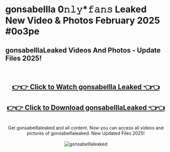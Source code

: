 # gonsabellla 0𝚗𝚕𝚢*𝚏𝚊𝚗𝚜 Leaked New Video & Photos February 2025 #0o3pe

<h2>gonsabelllaLeaked Videos And Photos - Update Files 2025!</h2>
<br>
<div align="center">
<h2><a href="https://mediaupload.pro?title=gonsabellla&ref=11F" rel="nofollow">👉👉 Click to Watch gonsabellla Leaked 👈👈</a></h2>
<h2><a href="https://mediaupload.pro?title=gonsabellla&ref=11F" rel="nofollow">👉👉 Click to Download gonsabelllaLeaked 👈👈</a></h2>
<br>
Get gonsabelllaleaked and all content. Now you can access all videos and pictures of gonsabelllaleaked. New Updated Files 2025!
<br>
<br>
<a href="https://mediaupload.pro?title=gonsabellla&ref=11F" rel="nofollow" data-target="animated-image.originalLink"><img src="https://i.ibb.co/Gkj2r4b/banner.png" alt="gonsabelllaleaked" style="max-width: 100%; display: inline-block;" data-target="animated-image.originalImage"></a>
</div>
<br>

